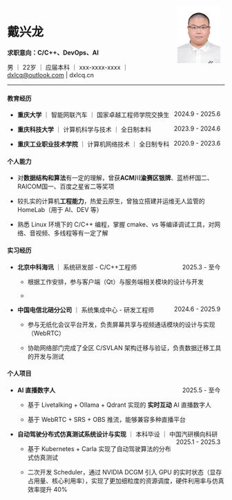 <img src="/src/jiao/jiao.png" alt="头像" style="float: right; width: 100px; margin-right: 10px;">

# 戴兴龙

**求职意向：C/C++、DevOps、AI**

男 ｜ 22岁 ｜ 应届本科 ｜ xxx-xxxx-xxxx ｜ dxlcq@outlook.com | dxlcq.cn

---

#### 教育经历

* **重庆大学** ｜ 智能网联汽车 ｜ 国家卓越工程师学院交换生 <span style="float: right; margin-right: 10px;">2024.9 - 2025.6</span>

* **重庆科技大学** ｜ 计算机科学与技术 ｜ 全日制本科 <span style="float: right; margin-right: 10px;">2023.9 - 2024.6</span>

* **重庆工业职业技术学院** ｜ 计算机网络技术 ｜ 全日制专科 <span style="float: right; margin-right: 10px;">2020.9 - 2023.6</span>

#### 个人能力

* 对**数据结构和算法**有一定的理解，曾获**ACM川渝赛区银牌**、蓝桥杯国二、RAICOM国一、百度之星省二等奖项

* 较扎实的计算机**工程能力**，热爱云原生，曾独立搭建并运维无人监管的 HomeLab（用于 AI、DEV 等）

* 熟悉 Linux 环境下的 C/C++ 编程，掌握 cmake、vs 等编译调试工具，对网络、音视频、多线程等有一定了解

#### 实习经历

* **北京中科海讯** ｜ 系统研发部 - C/C++工程师 <span style="float: right; margin-right: 10px;">2025.3 - 至今</span>

    * 根据工作安排，参与客户端（Qt）与服务端相关模块的设计与开发

    * 

* **中国电信北碚分公司** ｜ 系统集成中心 - 研发工程师 <span style="float: right; margin-right: 10px;">2024.6 - 2025.9</span>

    * 参与无纸化会议平台开发，负责屏幕共享与视频通话模块的设计与实现（WebRTC）

    * 协助网络部门完成了全区 C/SVLAN 架构迁移与验证，负责数据迁移工具的开发与测试

#### 个人项目

* **AI 直播数字人** <span style="float: right; margin-right: 10px;">2025.5 - 至今</span>

    * 基于 Livetalking + Ollama + Qdrant 实现的 **实时互动** AI 直播数字人

    * 基于 WebRTC + SRS + OBS 推流，能够兼容多种直播平台

* **自动驾驶分布式仿真测试系统设计与实现** ｜ 本科毕设 ｜ 中国汽研横向科研 <span style="float: right; margin-right: 10px;">2025.1 - 2025.3</span>

    * 基于 Kubernetes + Carla 实现了自动驾驶算法的分布式仿真测试

    * 二次开发 Scheduler，通过 NVIDIA DCGM 引入 GPU 的实时状态（显存占用量、核心利用率），实现了更加细粒度的资源调度，硬件利用率与仿真效率提升 40%